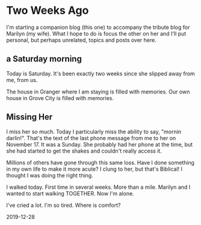 # Two Weeks Ago

I'm starting a companion blog (this one)
to accompany the tribute blog for Marilyn (my wife).
What I hope to do is focus the other on her and I'll put
personal, but perhaps unrelated, topics and posts over here.

## a Saturday morning

Today is Saturday.
It's been exactly two weeks since she slipped away from me, from us.

The house in Granger where I am staying is filled with memories.
Our own house in Grove City is filled with memories.

## Missing Her

I miss her so much.
Today I particularly miss the ability to say, "mornin darlin!".
That's the text of the last phone message from me to her on November 17.
It was a Sunday. She probably had her phone at the time, but she had
started to get the shakes and couldn't really access it.

Millions of others have gone through this same loss.
Have I done something in my own life to make it more acute?
I clung to her, but that's Biblical! I thought I was doing the right thing.

I walked today. First time in several weeks. More than a mile.
Marilyn and I wanted to start walking TOGETHER. Now I'm alone.

I've cried a lot. I'm so tired. Where is comfort?

2019-12-28


